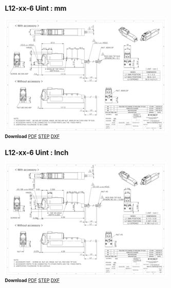 ## L12-xx-6 Uint : mm
![L12-xx-60 Drawing](./data/L12-xxxxx-6-Servo-Series_mm_Rev03_20250523.png)  
**Download** <a class="downloadbtn" href="./data/ENG-ver_L12-xxxxx-6-Servo-Series_mm_Rev03_20250523.pdf" download>PDF</a> <a class="downloadbtn" href="./data/L12-xxxxx-6-Servo-Series_Rev03_20250523.step" download>STEP</a> <a class="downloadbtn" href="./data/L12-xxxxx-6-Servo-Seriesmm_Rev03_20250523.DXF" download>DXF</a>
## L12-xx-6 Uint : Inch
![L12-xx-3 Drawing](./data/L12-xxxxx-6-Servo-Series_inch_Rev03_20250523.png)  
**Download** <a class="downloadbtn" href="./data/ENG-ver_L12-xxxxx-6-Servo-Series_inch_Rev03_20250523.pdf" download>PDF</a> <a class="downloadbtn" href="./data/L12-xxxxx-6-Servo-Series_Rev03_20250523.step" download>STEP</a> <a class="downloadbtn" href="./data/L12-xxxxx-6-Servo-Seriesinch_Rev03_20250523.DXF" download>DXF</a>
